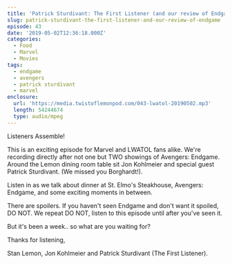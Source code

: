 ```yaml
---
title: 'Patrick Sturdivant: The First Listener (and our review of Endgame)'
slug: patrick-sturdivant-the-first-listener-and-our-review-of-endgame
episode: 43
date: '2019-05-02T12:36:18.000Z'
categories:
  - Food
  - Marvel
  - Movies
tags:
  - endgame
  - avengers
  - patrick sturdivant
  - marvel
enclosure:
  url: 'https://media.twistoflemonpod.com/043-lwatol-20190502.mp3'
  length: 54244674
  type: audio/mpeg
---
```


Listeners Assemble!

This is an exciting episode for Marvel and LWATOL fans alike. We're recording directly after not one but TWO showings of Avengers: Endgame. Around the Lemon dining room table sit Jon Kohlmeier and special guest Patrick Sturdivant. (We missed you Borghardt!).

Listen in as we talk about dinner at St. Elmo's Steakhouse, Avengers: Endgame, and some exciting moments in between.

There are spoilers. If you haven't seen Endgame and don't want it spoiled, DO NOT. We repeat DO NOT, listen to this episode until after you've seen it.

But it's been a week.. so what are you waiting for?

Thanks for listening,

Stan Lemon, Jon Kohlmeier and Patrick Sturdivant (The First Listener).

